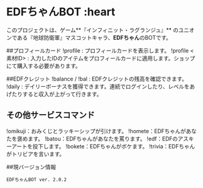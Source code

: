 # EDFちゃんBOT :heart
このプロジェクトは、ゲーム**『インフィニット・ラグランジュ』** のユニオンである『地球防衛軍』マスコットキャラ、**EDFちゃん**のBOTです。


##プロフィールカード
!profile : プロフィールカードを表示します。
!profile <素材ID> : 入力したIDのアイテムをプロフィールカードに適用します。ショップにて購入する必要があります。

##EDFクレジット
!balance / !bal : EDFクレジットの残高を確認できます。
!daily : デイリーボーナスを獲得できます。連続でログインしたり、レベルをあげたりすると収入が上がって行きます。

## その他サービスコマンド
!omikuji：おみくじとラッキーシップが引けます。
!homete：EDFちゃんがあなたを褒めます。
!batou：EDFちゃんがあなたを罵ります。
!edf：EDFのアスキーアートを投下します。
!bokete：EDFちゃんがボケます。
!trivia：EDFちゃんがトリビアを言います。

##現バージョン情報
```
EDFちゃんBOT ver. 2.0.2
```
